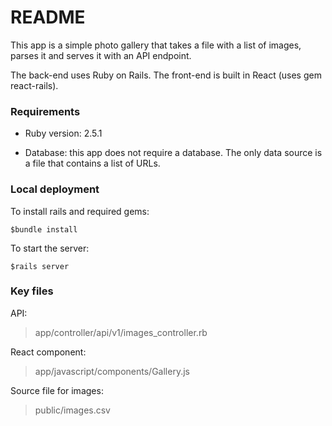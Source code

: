 
# README

This app is a simple photo gallery that takes a file with a list of images, parses it and serves it with an API endpoint.

The back-end uses Ruby on Rails. The front-end is built in React (uses gem react-rails).

### Requirements

* Ruby version: 2.5.1

* Database: this app does not require a database. The only data source is a file that contains a list of URLs.

### Local deployment
To install rails and required gems:

```
$bundle install
```

To start the server:

```
$rails server
```

### Key files

API:

>app/controller/api/v1/images_controller.rb

React component:

>app/javascript/components/Gallery.js

Source file for  images:

>public/images.csv
